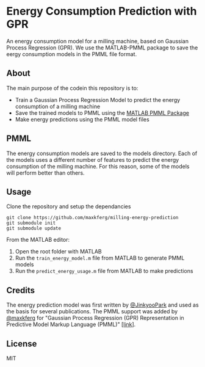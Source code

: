 # Energy Consumption Prediction with GPR
An energy consumption model for a milling machine, based on Gaussian Process Regression (GPR). We use the MATLAB-PMML package to save the eergy consumption models in the PMML file format.

## About
The main purpose of the codein this repository is to:

* Train a Gaussian Process Regression Model to predict the energy consumption of a milling machine
* Save the trained models to PMML using the [MATLAB PMML Package](https://github.com/maxkferg/matlab-pmml)
* Make energy predictions using the PMML model files

## PMML
The energy consumption models are saved to the models directory. Each of the models uses a different number of features to predict the energy consumption of the milling machine. For this reason, some of the models will perform better than others.

## Usage
Clone the repository and setup the dependancies
```
git clone https://github.com/maxkferg/milling-energy-prediction
git submodule init
git submodule update
```

From the MATLAB editor:

1. Open the root folder with MATLAB
2. Run the `train_energy_model.m` file from MATLAB to generate PMML models
3. Run the `predict_energy_usage.m` file from MATLAB to make predictions

## Credits
The energy prediction model was first written by [@JinkyooPark](https://www.researchgate.net/profile/Jinkyoo_Park) and used as the basis for several publications. The PMML support was added by [@maxkferg](https://www.researchgate.net/profile/Max_Ferguson) for "Gaussian Process Regression (GPR) Representation in Predictive Model Markup Language (PMML)" [[link](https://compass.astm.org/DIGITAL_LIBRARY/JOURNALS/SSMS/PAGES/SSMS20160008.htm)].

## License
MIT
